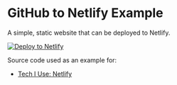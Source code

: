 # GitHub to Netlify Example

A simple, static website that can be deployed to Netlify.

[![Deploy to Netlify](https://www.netlify.com/img/deploy/button.svg)](https://app.netlify.com/start/deploy?repository=https://github.com/neverendingqs-sandbox/html-netlify-example)

Source code used as an example for:

* [Tech I Use: Netlify](http://blog.neverendingqs.com/2016/12/17/tech-i-use-netlify/)
